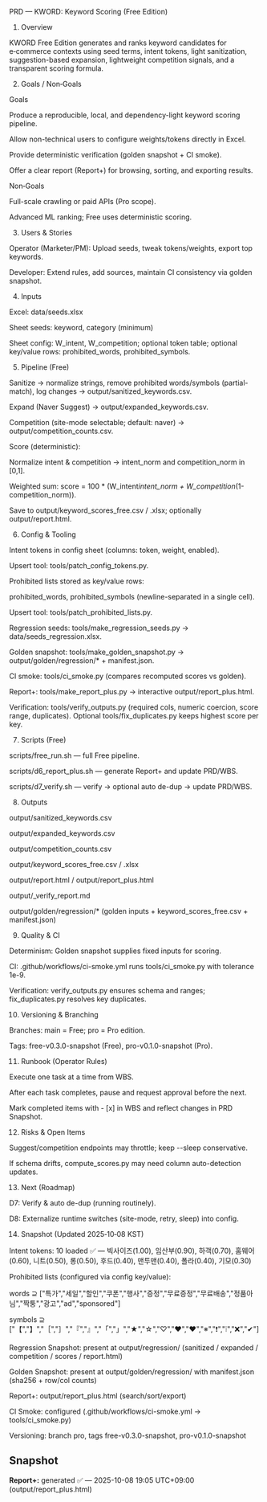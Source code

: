 PRD — KWORD: Keyword Scoring (Free Edition)
1. Overview

KWORD Free Edition generates and ranks keyword candidates for e‑commerce contexts using seed terms, intent tokens, light sanitization, suggestion-based expansion, lightweight competition signals, and a transparent scoring formula.

2. Goals / Non‑Goals

Goals

Produce a reproducible, local, and dependency-light keyword scoring pipeline.

Allow non-technical users to configure weights/tokens directly in Excel.

Provide deterministic verification (golden snapshot + CI smoke).

Offer a clear report (Report+) for browsing, sorting, and exporting results.

Non‑Goals

Full-scale crawling or paid APIs (Pro scope).

Advanced ML ranking; Free uses deterministic scoring.

3. Users & Stories

Operator (Marketer/PM): Upload seeds, tweak tokens/weights, export top keywords.

Developer: Extend rules, add sources, maintain CI consistency via golden snapshot.

4. Inputs

Excel: data/seeds.xlsx

Sheet seeds: keyword, category (minimum)

Sheet config: W_intent, W_competition; optional token table; optional key/value rows: prohibited_words, prohibited_symbols.

5. Pipeline (Free)

Sanitize → normalize strings, remove prohibited words/symbols (partial-match), log changes → output/sanitized_keywords.csv.

Expand (Naver Suggest) → output/expanded_keywords.csv.

Competition (site-mode selectable; default: naver) → output/competition_counts.csv.

Score (deterministic):

Normalize intent & competition → intent_norm and competition_norm in [0,1].

Weighted sum: score = 100 * (W_intent*intent_norm + W_competition*(1-competition_norm)).

Save to output/keyword_scores_free.csv / .xlsx; optionally output/report.html.

6. Config & Tooling

Intent tokens in config sheet (columns: token, weight, enabled).

Upsert tool: tools/patch_config_tokens.py.

Prohibited lists stored as key/value rows:

prohibited_words, prohibited_symbols (newline-separated in a single cell).

Upsert tool: tools/patch_prohibited_lists.py.

Regression seeds: tools/make_regression_seeds.py → data/seeds_regression.xlsx.

Golden snapshot: tools/make_golden_snapshot.py → output/golden/regression/* + manifest.json.

CI smoke: tools/ci_smoke.py (compares recomputed scores vs golden).

Report+: tools/make_report_plus.py → interactive output/report_plus.html.

Verification: tools/verify_outputs.py (required cols, numeric coercion, score range, duplicates). Optional tools/fix_duplicates.py keeps highest score per key.

7. Scripts (Free)

scripts/free_run.sh — full Free pipeline.

scripts/d6_report_plus.sh — generate Report+ and update PRD/WBS.

scripts/d7_verify.sh — verify → optional auto de-dup → update PRD/WBS.

8. Outputs

output/sanitized_keywords.csv

output/expanded_keywords.csv

output/competition_counts.csv

output/keyword_scores_free.csv / .xlsx

output/report.html / output/report_plus.html

output/_verify_report.md

output/golden/regression/* (golden inputs + keyword_scores_free.csv + manifest.json)

9. Quality & CI

Determinism: Golden snapshot supplies fixed inputs for scoring.

CI: .github/workflows/ci-smoke.yml runs tools/ci_smoke.py with tolerance 1e-9.

Verification: verify_outputs.py ensures schema and ranges; fix_duplicates.py resolves key duplicates.

10. Versioning & Branching

Branches: main = Free; pro = Pro edition.

Tags: free-v0.3.0-snapshot (Free), pro-v0.1.0-snapshot (Pro).

11. Runbook (Operator Rules)

Execute one task at a time from WBS.

After each task completes, pause and request approval before the next.

Mark completed items with - [x] in WBS and reflect changes in PRD Snapshot.

12. Risks & Open Items

Suggest/competition endpoints may throttle; keep --sleep conservative.

If schema drifts, compute_scores.py may need column auto-detection updates.

13. Next (Roadmap)

D7: Verify & auto de-dup (running routinely).

D8: Externalize runtime switches (site-mode, retry, sleep) into config.

14. Snapshot (Updated 2025‑10‑08 KST)

Intent tokens: 10 loaded ✅ — 빅사이즈(1.00), 임산부(0.90), 하객(0.70), 홈웨어(0.60), 니트(0.50), 롱(0.50), 후드(0.40), 맨투맨(0.40), 폴라(0.40), 기모(0.30)

Prohibited lists (configured via config key/value):

words ⊇ ["특가","세일","할인","쿠폰","행사","증정","무료증정","무료배송","정품아님","짝퉁","광고","ad","sponsored"]

symbols ⊇ ["【","】","［","］","『","』","「","」","★","☆","♡","❤","♥","※","❗","❕","❌","✔"]

Regression Snapshot: present at output/regression/ (sanitized / expanded / competition / scores / report.html)

Golden Snapshot: present at output/golden/regression/ with manifest.json (sha256 + row/col counts)

Report+: output/report_plus.html (search/sort/export)

CI Smoke: configured (.github/workflows/ci-smoke.yml → tools/ci_smoke.py)

Versioning: branch pro, tags free-v0.3.0-snapshot, pro-v0.1.0-snapshot

## Snapshot
**Report+:** generated ✅ — 2025-10-08 19:05 UTC+09:00 (output/report_plus.html)
